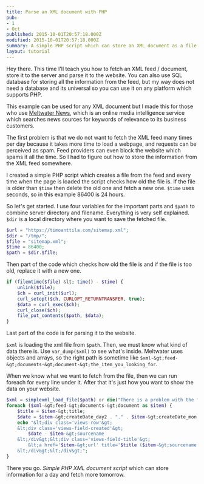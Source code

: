 ```yaml
---
title: Parse an XML document with PHP
pub:
- 1
- Oct
published: 2015-10-01T20:57:18.000Z
modified: 2015-10-01T20:57:18.000Z
summary: A simple PHP script which can store an XML document as a file to the server and use it for the website. Replaces file older than 24 hours.
layout: tutorial
---
```


Hey there. This time I'll teach you how to fetch an XML feed / document, store it to the server and parse it to the website. You can also use SQL database for storing all the information from the feed, but my way does not need a database and its universal so you can use it on any platform which supports PHP.

This example can be used for any XML document but I made this for those who use <a href="https://www.meltwater.com/" rel="noreferrer noopener" target="_blank">Meltwater News</a>, which is an online media intelligence service which searches news sources for keywords of relevance to its business customers.

The first problem is that we do not want to fetch the XML feed many times per day because it takes more time to load a webpage, and requests can be perceived as spam. Feed providers can even block the website which spams it all the time. So I had to figure out how to store the information from the XML feed somewhere.

I created a simple PHP script which creates a file from the feed and every time when the page is loaded the script checks how old the file is. If the file is older than `$time` then delete the old one and fetch a new one. `$time` uses seconds, so in this example 86400 is 24 hours.

So let's get started. I use four variables for the important parts and `$path` to combine server directory and filename. Everything is very self explained. `$dir` is a local directory where you want to save the fetched file.

```PHP
$url = "https://timoanttila.com/sitemap.xml";
$dir = "/tmp/";
$file = "sitemap.xml";
$time = 86400;
$path = $dir.$file;
```

Then part of the code which checks how old the file is and if the file is too old, replace it with a new one.

```PHP
if (filemtime($file) &lt; time() - $time) {
    unlink($file);
    $ch = curl_init($url);
    curl_setopt($ch, CURLOPT_RETURNTRANSFER, true);
    $data = curl_exec($ch);
    curl_close($ch);
    file_put_contents($path, $data);
}
```

Last part of the code is for parsing it to the website.

`$xml` is loading the xml file from `$path`. Then, we must know what kind of data there is. Use `var_dump($xml)` to see what's inside. Meltwater uses objects and arrays, so the right path is sometime like `$xml-&gt;feed-&gt;documents-&gt;document-&gt;the_item_you_looking_for`.

When we know what we want to fetch from the file, then we can run foreach for every line under it. After that it's just how you want to show the data on your website.

```PHP
$xml = simplexml_load_file($path) or die("There is a problem with the feed.");
foreach ($xml-&gt;feed-&gt;documents-&gt;document as $item) {
    $title = $item-&gt;title;
    $date = $item-&gt;createDate_day2 . "." . $item-&gt;createDate_mon . "." . $item-&gt;createDate_year;
    echo "&lt;div class='views-row'&gt;
    &lt;div class='views-field-created'&gt;
        $date - $item-&gt;sourcename
    &lt;/div&gt;&lt;div class='views-field-title'&gt;
        &lt;a href='$item-&gt;url' title='$title ($item-&gt;sourcename - $date)'&gt;$title&lt;/a&gt;
    &lt;/div&gt;&lt;/div&gt;";
}
```

There you go. *Simple PHP XML document script* which can store information for a day and fetch more tomorrow.